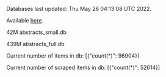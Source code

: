 Databases last updated: Thu May 26 04:13:08 UTC 2022. 

Available [here](https://github.com/cbeauhilton/ash-db/releases).


42M	abstracts_small.db

439M	abstracts_full.db

Current number of items in db:
[{"count(*)": 96904}]

Current number of scraped items in db:
[{"count(*)": 52614}]

